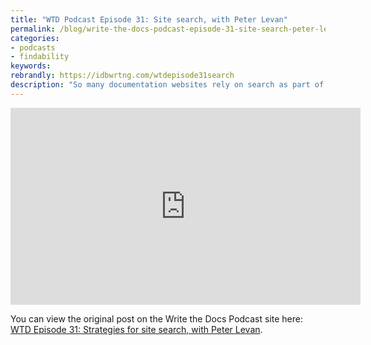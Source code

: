 ```yaml
---
title: "WTD Podcast Episode 31: Site search, with Peter Levan"
permalink: /blog/write-the-docs-podcast-episode-31-site-search-peter-levan/
categories:
- podcasts
- findability
keywords:
rebrandly: https://idbwrtng.com/wtdepisode31search
description: "So many documentation websites rely on search as part of their information architecture. But what do you actually need to consider if you want to make your site search return answers for users in relevant, efficient ways? Join Peter Levan from Funnelback with regular guests Chris, Jared, and Tom for a talk all about making search work well on your site. Some of the questions discussed include: Why can't you just let Google do the searching and indexing for you? Do you need to pay big money to get a site search tool? How do you make your docs site talk <i>robot</i>?"
---
```


<iframe width="560" height="315" src="https://www.youtube.com/embed/VP0JH6n82ao" frameborder="0" allow="accelerometer; autoplay; encrypted-media; gyroscope; picture-in-picture" allowfullscreen></iframe>

You can view the original post on the Write the Docs Podcast site here: [WTD Episode 31: Strategies for site search, with Peter Levan](https://podcast.writethedocs.org/2020/09/10/episode-31-site-search/).
